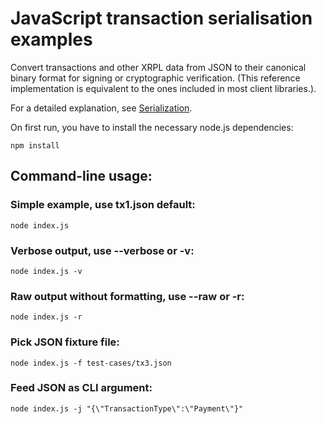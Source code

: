 # JavaScript transaction serialisation examples

Convert transactions and other XRPL data from JSON to their canonical binary format for signing or cryptographic verification. (This reference implementation is equivalent to the ones included in most client libraries.). 

For a detailed explanation, see [Serialization](https://xrpl.org/serialization.html).

On first run, you have to install the necessary node.js dependencies:

```
npm install
```

## Command-line usage:

### Simple example, use tx1.json default:

```
node index.js
```

### Verbose output, use --verbose or -v:

```
node index.js -v
```

### Raw output without formatting, use --raw or -r:

```
node index.js -r
```

### Pick JSON fixture file:

```
node index.js -f test-cases/tx3.json
```

### Feed JSON as CLI argument:

```
node index.js -j "{\"TransactionType\":\"Payment\"}"
```